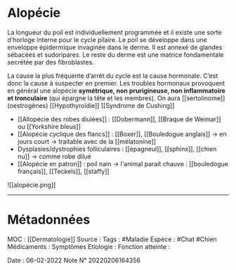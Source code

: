 # Alopécie
La longueur du poil est individuellement programmée et il existe une sorte d’horloge interne pour le cycle pilaire. Le poil se développe dans une enveloppe épidermique invaginée dans le derme. Il est annexé de glandes sébacées et sudoripares. Le reste du derme est une matrice fondamentale secrétée par des fibroblastes.


La cause la plus fréquente d’arrêt du cycle est la cause hormonale. C’est donc la cause à suspecter en premier. Les troubles hormonaux provoquent en général une alopécie **symétrique, non prurigineuse, non inflammatoire et tronculaire** (qui épargne la tête et les membres). On aura  [[sertolinome]] (oestrogènes) [[Hypothyroïdie]] [[Syndrome de Cushing]] 

-   [[Allopécie des robes diulées]] :  [[Dobermann]], [[Braque de Weimar]] ou [[Yorkshire bleus]]
-   [[Alopécie cyclique des flancs]] : [[Boxer]], [[Bouledogue anglais]] → en jours court → traitable avec de la [[mélatonine]]
-   Dysplasies/dystrophies folliculaires : [[épagneul]], [[sphinx]], [[chien nu]] → comme robe dilué
-   [[Alopécie en patron]] : poil nain → l'animal parait chauve :  [[bouledogue français]],  [[Teckels]], [[staffy]]

![[alopécie.png]]

***

# Métadonnées
MOC : [[Dermatologie]]
Source :
Tags : #Maladie 
	Espèce : #Chat  #Chien 
	Médicaments :
	Symptômes
	Etiologie :
	Fonction atteinte :
	
Date : 06-02-2022
Note N° 20220206164356